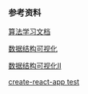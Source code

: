 ### 参考资料

[算法学习文档](https://www.programiz.com/dsa)

[数据结构可视化](https://visualgo.net/en)

[数据结构可视化II](https://www.cs.usfca.edu/~galles/visualization/Algorithms.html)

[create-react-app test](https://create-react-app.dev/docs/debugging-tests/#debugging-tests-in-visual-studio-code)